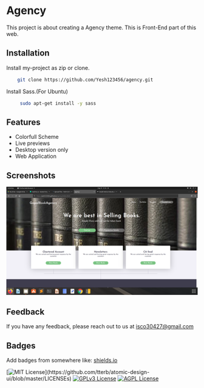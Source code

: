 
# Agency

This project is about creating a Agency theme.
This is Front-End part of this web.
## Installation

Install my-project as zip or clone.

```bash
    git clone https://github.com/Yesh123456/agency.git
```

Install Sass.(For Ubuntu)

```bash
     sudo apt-get install -y sass 
```

## Features

- Colorfull Scheme
- Live previews
- Desktop version only
- Web Application

  
## Screenshots

![App Screenshot](screenshot1.png)



## Feedback

If you have any feedback, please reach out to us at isco30427@gmail.com

  
## Badges

Add badges from somewhere like: [shields.io](https://shields.io/)

[![MIT License](https://img.shields.io/apm/l/atomic-design-ui.svg?)](https://github.com/tterb/atomic-design-ui/blob/master/LICENSEs)
[![GPLv3 License](https://img.shields.io/badge/License-GPL%20v3-yellow.svg)](https://opensource.org/licenses/)
[![AGPL License](https://img.shields.io/badge/license-AGPL-blue.svg)](http://www.gnu.org/licenses/agpl-3.0)

  

